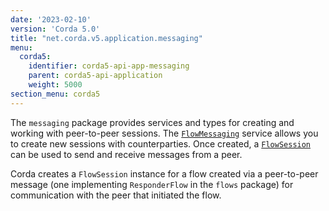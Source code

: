 ```yaml
---
date: '2023-02-10'
version: 'Corda 5.0'
title: "net.corda.v5.application.messaging"
menu:
  corda5:
    identifier: corda5-api-app-messaging
    parent: corda5-api-application
    weight: 5000
section_menu: corda5
---
```


The `messaging` package provides services and types for creating and working with peer-to-peer sessions. The <a href="../../../../../../api-ref/corda/5.0-beta/java/net/corda/v5/application/messaging/FlowMessaging.html" target="_blank">`FlowMessaging`</a> service allows you to create new sessions with counterparties. Once created, a <a href="../../../../../../api-ref/corda/5.0-beta/java/net/corda/v5/application/messaging/FlowSession.html" target="_blank">`FlowSession`</a> can be used to send and receive messages from a peer.

Corda creates a `FlowSession` instance for a flow created via a peer-to-peer message (one implementing `ResponderFlow` in the `flows` package) for communication with the peer that initiated the flow.
